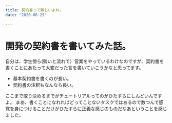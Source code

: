 ```yaml
---
title: 契約書って難しいよね。
date: "2020-06-25"

---
```

# 開発の契約書を書いてみた話。
自分は、学生傍ら(勢いと流れで）営業をやっているわけなのですが、契約書を書くことにあたって大変だった言を書いていこうかなと思ってます。



- 基本契約書を書くのが長い。
- 契約書の注釈もなんなら長い。

ここまで取り決めるまでがチュートリアルってのがひたすらにしんどいんですよ。
まあ、書くことになれればどってことないタスクではあるので数つんで感覚を身につけることだけがひたすらに正義な感じのものだなあということを感じました。





